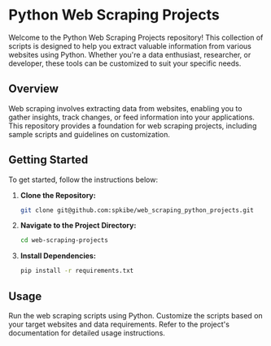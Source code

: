 # Python Web Scraping Projects

Welcome to the Python Web Scraping Projects repository! This collection of scripts is designed to help you extract valuable information from various websites using Python. Whether you're a data enthusiast, researcher, or developer, these tools can be customized to suit your specific needs.

## Overview

Web scraping involves extracting data from websites, enabling you to gather insights, track changes, or feed information into your applications. This repository provides a foundation for web scraping projects, including sample scripts and guidelines on customization.

## Getting Started

To get started, follow the instructions below:

1. **Clone the Repository:**
   ```bash
   git clone git@github.com:spkibe/web_scraping_python_projects.git
    ```

2. **Navigate to the Project Directory:**

    ```bash
    cd web-scraping-projects
    ```

3. **Install Dependencies:**
    ```bash
    pip install -r requirements.txt
    ```


## Usage

Run the web scraping scripts using Python. Customize the scripts based on your target websites and data requirements. Refer to the project's documentation for detailed usage instructions.